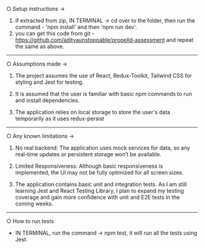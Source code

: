 ○ Setup instructions -> 
 
1. if extracted from zip, IN TERMINAL -> cd over to the folder, then run the command - 'npm install' and then 'npm run dev'.
2. you can get this code from git - https://github.com/adityaunstoppable/propelld-assessment and repeat the same as above.

----------------------------------------------------------------------------------------------------------------

○ Assumptions made ->

1. The project assumes the use of React, Redux-Toolkit, Tailwind CSS for styling and Jest for testing.

2. It is assumed that the user is familiar with basic npm commands to run and install dependencies.

3. The application relies on local storage to store the user's data temporarily as it uses redux-persist

----------------------------------------------------------------------------------------------------------------

○ Any known limitations ->

1. No real backend: The application uses mock services for data, so any real-time updates or persistent storage won’t be available.

2. Limited Responsiveness: Although basic responsiveness is implemented, the UI may not be fully optimized for all screen sizes.

3. The application contains basic unit and integration tests. As I am still learning Jest and React Testing Library, I plan to expand my testing coverage and gain more confidence with unit and E2E tests in the coming weeks.

----------------------------------------------------------------------------------------------------------------

○ How to run tests
- IN TERMINAL, run the command -> npm test, it will run all the tests using Jest.